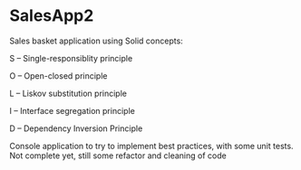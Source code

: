 # SalesApp2
Sales basket application using Solid concepts:


S – Single-responsiblity principle

O – Open-closed principle

L – Liskov substitution principle

I – Interface segregation principle

D – Dependency Inversion Principle

Console application to try to implement best practices, with some unit tests.
Not complete yet, still some refactor and cleaning of code
